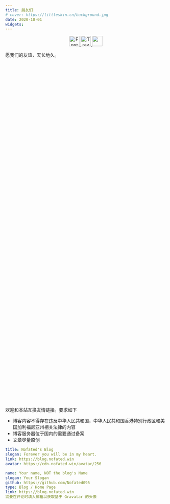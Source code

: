 ```yaml
---
title: 朋友们
# cover: https://littleskin.cn/background.jpg
date: 2020-10-01
widgets:
---
```

<center><a href="https://www.foreverblog.cn/" target="_blank" > <img src="https://img.foreverblog.cn/logo_en_default.png" alt="Forever" style="width:auto;height:32px;"> </a><a href="https://www.travellings.cn/go.html" target="_blank" > <img src="https://www.travellings.cn/assets/logo.svg" alt="Travelling" style="width:auto;height:32px;"> </a> <a href="https://www.foreverblog.cn/go.html" target="_blank"> <img src="https://img.foreverblog.cn/wormhole_2.gif" alt="" style="width:auto;height:32px;" title="穿梭虫洞-随机访问十年之约友链博客"></a></center>

愿我们的友谊，天长地久。
<div class="columns is-multiline">
    <div class="column is-half">
        <div class="card">
            <div class="card-content">
                <div class="media">
                    <div class="media-left">
                        <figure class="image is-48x48">
                            <img src="https://www.libravatar.org/avatar/c9f5cb9429fc2e629c3498128f640b14?s=256">
                        </figure>
                    </div>
                    <div class="media-content">
                        <p class="title is-4">Xiao_Jin</p>
                        <p class="subtitle is-6">Code Changes Life</p>
                    </div>
                </div>
            </div>
            <footer class="card-footer">
                <a target="_blank" href="https://github.com/Jinzhijie" class="card-footer-item">GitHub</a>
                <a target="_blank" href="https://xiaojin233.cn" class="card-footer-item">Home Page</a>
            </footer>
        </div>
    </div>
    <div class="column is-half">
        <div class="card">
            <div class="card-content">
                <div class="media">
                    <div class="media-left">
                        <figure class="image is-48x48">
                            <img src="https://www.libravatar.org/avatar/1e45107097e38e8813f343834dd63f8e?s=256">
                        </figure>
                    </div>
                    <div class="media-content">
                        <p class="title is-4">Restent Ou</p>
                        <p class="subtitle is-6">遇见你是我一生最幸运的事</p>
                    </div>
                </div>
            </div>
            <footer class="card-footer">
                <a target="_blank" href="https://github.com/Restent" class="card-footer-item">GitHub</a>
                <a target="_blank" href="https://blog.restent.win/" class="card-footer-item">Blog</a>
            </footer>
        </div>
    </div>
    <div class="column is-half">
        <div class="card">
            <div class="card-content">
                <div class="media">
                    <div class="media-left">
                        <figure class="image is-48x48">
                            <img src="https://www.libravatar.org/avatar/49b770ffa1083c3f9461b2b8e0514be5?s=256">
                        </figure>
                    </div>
                    <div class="media-content">
                        <p class="title is-4">Cubik</p>
                        <p class="subtitle is-6">RECOMMENDED BY DR.CREATIVE</p>
                    </div>
                </div>
            </div>
            <footer class="card-footer">
                <a target="_blank" href="https://github.com/cubik65536" class="card-footer-item">GitHub</a>
                <a target="_blank" href="https://www.cubik65536.top" class="card-footer-item">Home Page</a>
            </footer>
        </div>
    </div>
    <div class="column is-half">
        <div class="card">
            <div class="card-content">
                <div class="media">
                    <div class="media-left">
                        <figure class="image is-48x48">
                            <img src="https://www.libravatar.org/avatar/d3d2c7c7d4bed80a2304b529de55d4a9?s=256">
                        </figure>
                    </div>
                    <div class="media-content">
                        <p class="title is-4">Mashirl</p>
                        <p class="subtitle is-6">予 世界温柔以待 惟愿 时光静好</p>
                    </div>
                </div>
            </div>
            <footer class="card-footer">
                <a target="_blank" href="https://github.com/Mashirl" class="card-footer-item">GitHub</a>
                <a target="_blank" href="https://mashirl.com" class="card-footer-item">Blog</a>
            </footer>
        </div>
    </div>
    <div class="column is-half">
        <div class="card">
            <div class="card-content">
                <div class="media">
                    <div class="media-left">
                        <figure class="image is-48x48">
                            <img src="https://www.libravatar.org/avatar/3eee0d09ddccea63d72a986732f62539?s=256">
                        </figure>
                    </div>
                    <div class="media-content">
                        <p class="title is-4">冰凌 Sama</p>
                        <p class="subtitle is-6">The stars are not afraid to appear like fireflies.</p>
                    </div>
                </div>
            </div>
            <footer class="card-footer">
                <a target="_blank" href="https://github.com/bingling-sama" class="card-footer-item">GitHub</a>
                <a target="_blank" href="https://blog.booling.cn/" class="card-footer-item">Blog</a>
            </footer>
        </div>
    </div>
    <div class="column is-half">
        <div class="card">
            <div class="card-content">
                <div class="media">
                    <div class="media-left">
                        <figure class="image is-48x48">
                            <img src="https://www.libravatar.org/avatar/636d113ce37111d08f08faee780ce9b8?s=256">
                        </figure>
                    </div>
                    <div class="media-content">
                        <p class="title is-4">Big_Cake</p>
                        <p class="subtitle is-6">也许我们会分别，但我们将永远不会忘记彼此</p>
                    </div>
                </div>
            </div>
            <footer class="card-footer">
                <a target="_blank" href="https://github.com/Big-Cake-jpg" class="card-footer-item">GitHub</a>
                <a target="_blank" href="https://lihaoyu.cn" class="card-footer-item">Blog</a>
            </footer>
        </div>
    </div>
        <div class="column is-half">
        <div class="card">
            <div class="card-content">
                <div class="media">
                    <div class="media-left">
                        <figure class="image is-48x48">
                            <img src="https://www.libravatar.org/avatar/dbb55a68d13cc526e80c4e720ece64eb?s=256">
                        </figure>
                    </div>
                    <div class="media-content">
                        <p class="title is-4">凌莞</p>
                        <p class="subtitle is-6">事凌莞姐姐！qwq</p>
                    </div>
                </div>
            </div>
            <footer class="card-footer">
                <a target="_blank" href="https://github.com/Clansty" class="card-footer-item">GitHub</a>
                <a target="_blank" href="https://clansty.com/" class="card-footer-item">Home Page</a>
            </footer>
        </div>
    </div>
    <div class="column is-half">
        <div class="card">
            <div class="card-content">
                <div class="media">
                    <div class="media-left">
                        <figure class="image is-48x48">
                            <img src="https://www.libravatar.org/avatar/196abee62a3e3a029238026c0a5369ff?s=256">
                        </figure>
                    </div>
                    <div class="media-content">
                        <p class="title is-4">CharlieYu</p>
                        <p class="subtitle is-6">是一个正太 ฅ’ω’ฅ</p>
                    </div>
                </div>
            </div>
            <footer class="card-footer">
                <a target="_blank" href="https://github.com/CharlieYu4994" class="card-footer-item">GitHub</a>
                <a target="_blank" href="https://blog.charlie.moe" class="card-footer-item">Blog</a>
            </footer>
        </div>
    </div>
    <div class="column is-half">
        <div class="card">
            <div class="card-content">
                <div class="media">
                    <div class="media-left">
                        <figure class="image is-48x48">
                            <img src="https://blog.smallxu.com/g.jpg">
                        </figure>
                    </div>
                    <div class="media-content">
                        <p class="title is-4">逆风</p>
                        <p class="subtitle is-6">一个 00 后的个人博客</p>
                    </div>
                </div>
            </div>
            <footer class="card-footer">
                <a target="_blank" href="https://github.com/1264822519" class="card-footer-item">GitHub</a>
                <a target="_blank" href="https://blog.smallxu.com/" class="card-footer-item">Blog</a>
            </footer>
        </div>
    </div>
    <div class="column is-half">
        <div class="card">
            <div class="card-content">
                <div class="media">
                    <div class="media-left">
                        <figure class="image is-48x48">
                            <img src="https://www.libravatar.org/avatar/ad7ded0769418df3d9ab71edeb94820c?s=256">
                        </figure>
                    </div>
                    <div class="media-content">
                        <p class="title is-4">一刀斩</p>
                        <p class="subtitle is-6">是一刀受哒</p>
                    </div>
                </div>
            </div>
            <footer class="card-footer">
                <a target="_blank" href="https://github.com/YidaozhanYa" class="card-footer-item">GitHub</a>
                <a target="_blank" href="https://blog.yidaozhan.top/" class="card-footer-item">Blog</a>
            </footer>
        </div>
    </div>
    <div class="column is-half">
        <div class="card">
            <div class="card-content">
                <div class="media">
                    <div class="media-left">
                        <figure class="image is-48x48">
                            <img src="https://www.libravatar.org/avatar/bf63bd3875e4d9129eef17f5ecb348c1?s=256">
                        </figure>
                    </div>
                    <div class="media-content">
                        <p class="title is-4">Ghost_chu</p>
                        <p class="subtitle is-6">一只咸鱼</p>
                    </div>
                </div>
            </div>
            <footer class="card-footer">
                <a target="_blank" href="https://github.com/Ghost-chu" class="card-footer-item">GitHub</a>
                <a target="_blank" href="https://www.ghostchu.com/" class="card-footer-item">Blog</a>
            </footer>
        </div>
    </div>
    <div class="column is-half">
        <div class="card">
            <div class="card-content">
                <div class="media">
                    <div class="media-left">
                        <figure class="image is-48x48">
                            <img src="https://www.libravatar.org/avatar/c8d6d751b5e0a5ec94752f7744993259?s=256">
                        </figure>
                    </div>
                    <div class="media-content">
                        <p class="title is-4">Lemon Pig</p>
                        <p class="subtitle is-6">一位柚子厨</p>
                    </div>
                </div>
            </div>
            <footer class="card-footer">
                <a target="_blank" href="https://github.com/lemonchu" class="card-footer-item">GitHub</a>
                <a target="_blank" href="https://www.lemonpig.cn/" class="card-footer-item">Blog</a>
            </footer>
        </div>
    </div>
    <div class="column is-half">
        <div class="card">
            <div class="card-content">
                <div class="media">
                    <div class="media-left">
                        <figure class="image is-48x48">
                            <img src="https://www.libravatar.org/avatar/bedbc698e8dbf819a84b440b9ad0ee8e?s=256">
                        </figure>
                    </div>
                    <div class="media-content">
                        <p class="title is-4">Misaka13514</p>
                        <p class="subtitle is-6">欠陥電気の摸鱼小池</p>
                    </div>
                </div>
            </div>
            <footer class="card-footer">
                <a target="_blank" href="https://github.com/Misaka13514" class="card-footer-item">GitHub</a>
                <a target="_blank" href="https://blog.atri.tk/" class="card-footer-item">Blog</a>
            </footer>
        </div>
    </div>
    <div class="column is-half">
        <div class="card">
            <div class="card-content">
                <div class="media">
                    <div class="media-left">
                        <figure class="image is-48x48">
                            <img src="https://www.microcharon.top/usr/themes/handsome/assets/img/avatar-gl.webp">
                        </figure>
                    </div>
                    <div class="media-content">
                        <p class="title is-4">Microcharon</p>
                        <p class="subtitle is-6">The Way of Developer</p>
                    </div>
                </div>
            </div>
            <footer class="card-footer">
                <a target="_blank" href="https://github.com/MicroCharon" class="card-footer-item">GitHub</a>
                <a target="_blank" href="https://www.microcharon.top" class="card-footer-item">Blog</a>
            </footer>
        </div>
    </div>
    <div class="column is-half">
        <div class="card">
            <div class="card-content">
                <div class="media">
                    <div class="media-left">
                        <figure class="image is-48x48">
                            <img src="https://www.libravatar.org/avatar/170f769e928868c3e7043655faa06b4b?s=256">
                        </figure>
                    </div>
                    <div class="media-content">
                        <p class="title is-4">Bill50han</p>
                        <p class="subtitle is-6">x86，Windows 内核与乐理爱好者</p>
                    </div>
                </div>
            </div>
            <footer class="card-footer">
                <a target="_blank" href="https://github.com/Bill50han" class="card-footer-item">GitHub</a>
                <a target="_blank" href="https://www.tyatt.top/" class="card-footer-item">Blog</a>
            </footer>
        </div>
    </div>
    <div class="column is-half">
        <div class="card">
            <div class="card-content">
                <div class="media">
                    <div class="media-left">
                        <figure class="image is-48x48">
                            <img src="https://img10.360buyimg.com/ddimg/jfs/t1/214940/28/13992/13695/622039e0E8283ea56/6176b9c35f4d60ab.webp">
                        </figure>
                    </div>
                    <div class="media-content">
                        <p class="title is-4">苏卡卡</p>
                        <p class="subtitle is-6">童话只美在真实却从不续写</p>
                    </div>
                </div>
            </div>
            <footer class="card-footer">
                <a target="_blank" href="https://github.com/SukkaW" class="card-footer-item">GitHub</a>
                <a target="_blank" href="https://blog.skk.moe/" class="card-footer-item">Blog</a>
            </footer>
        </div>
    </div>
    <div class="column is-half">
        <div class="card">
            <div class="card-content">
                <div class="media">
                    <div class="media-left">
                        <figure class="image is-48x48">
                            <img src="https://www.libravatar.org/avatar/e012f03ca2890fe724a3e9b1030117b3?s=256">
                        </figure>
                    </div>
                    <div class="media-content">
                        <p class="title is-4">晓空</p>
                        <p class="subtitle is-6">探索更大的世界</p>
                    </div>
                </div>
            </div>
            <footer class="card-footer">
                <a target="_blank" href="https://github.com/kjzh001" class="card-footer-item">GitHub</a>
                <a target="_blank" href="https://blog.moeworld.tech/" class="card-footer-item">Blog</a>
            </footer>
        </div>
    </div>
    <div class="column is-half">
        <div class="card">
            <div class="card-content">
                <div class="media">
                    <div class="media-left">
                        <figure class="image is-48x48">
                            <img src="https://www.libravatar.org/avatar/9116fc3de8f9a46668beb1a6b7dbcbcd?s=256">
                        </figure>
                    </div>
                    <div class="media-content">
                        <p class="title is-4">iVampireSP</p>
                        <p class="subtitle is-6">用初次相遇与你定下这份永恒的誓约。</p>
                    </div>
                </div>
            </div>
            <footer class="card-footer">
                <a target="_blank" href="https://github.com/iVampireSP" class="card-footer-item">GitHub</a>
                <a target="_blank" href="https://ivampiresp.com/" class="card-footer-item">Blog</a>
            </footer>
        </div>
    </div>
    <div class="column is-half">
        <div class="card">
            <div class="card-content">
                <div class="media">
                    <div class="media-left">
                        <figure class="image is-48x48">
                            <img src="https://www.libravatar.org/avatar/ab0c494c3f7aa6d5767f3fd2579cb389?s=256">
                        </figure>
                    </div>
                    <div class="media-content">
                        <p class="title is-4">Steven Qiu</p>
                        <p class="subtitle is-6">愿你有一天，能与你最重要的人重逢</p>
                    </div>
                </div>
            </div>
            <footer class="card-footer">
                <a target="_blank" href="https://github.com/tnqzh123" class="card-footer-item">GitHub</a>
                <a target="_blank" href="https://www.littleqiu.net/" class="card-footer-item">Blog</a>
            </footer>
        </div>
    </div>
    <div class="column is-half">
        <div class="card">
            <div class="card-content">
                <div class="media">
                    <div class="media-left">
                        <figure class="image is-48x48">
                            <img src="https://www.libravatar.org/avatar/e4214be73f945d41417be4475de05c82?s=256">
                        </figure>
                    </div>
                    <div class="media-content">
                        <p class="title is-4">肥猪qwq</p>
                        <p class="subtitle is-6">一定是最可爱的猪猪！</p>
                    </div>
                </div>
            </div>
            <footer class="card-footer">
                <a target="_blank" href="https://github.com/feizhuqwq" class="card-footer-item">GitHub</a>
                <a target="_blank" href="https://www.feizhuqwq.com/" class="card-footer-item">Home Page</a>
            </footer>
        </div>
    </div>
    <div class="column is-half">
        <div class="card">
            <div class="card-content">
                <div class="media">
                    <div class="media-left">
                        <figure class="image is-48x48">
                            <img src="https://www.libravatar.org/avatar/234af860391c8cfaf2def3752205fff2?s=256">
                        </figure>
                    </div>
                    <div class="media-content">
                        <p class="title is-4">失迹</p>
                        <p class="subtitle is-6">猫与茶与代码与你</p>
                    </div>
                </div>
            </div>
            <footer class="card-footer">
                <a target="_blank" href="https://github.com/Mitr-yuzr" class="card-footer-item">GitHub</a>
                <a target="_blank" href="https://reincarnatey.net" class="card-footer-item">Home Page</a>
            </footer>
        </div>
    </div>
    <div class="column is-half">
        <div class="card">
            <div class="card-content">
                <div class="media">
                    <div class="media-left">
                        <figure class="image is-48x48">
                            <img src="https://www.libravatar.org/avatar/e7247de5dc94382033c4368c136a28a7?s=256">
                        </figure>
                    </div>
                    <div class="media-content">
                        <p class="title is-4">Celia</p>
                        <p class="subtitle is-6">读万卷书 行万里路</p>
                    </div>
                </div>
            </div>
            <footer class="card-footer">
                <a target="_blank" href="https://github.com/liangchuxin" class="card-footer-item">GitHub</a>
                <a target="_blank" href="https://blog.becomingcelia.com/" class="card-footer-item">Blog</a>
            </footer>
        </div>
    </div>
    <div class="column is-half">
        <div class="card">
            <div class="card-content">
                <div class="media">
                    <div class="media-left">
                        <figure class="image is-48x48">
                            <img src="https://www.libravatar.org/avatar/fd5d1b5f38c357ccf6a3f144840b4bf7?s=256">
                        </figure>
                    </div>
                    <div class="media-content">
                        <p class="title is-4">wc215</p>
                        <p class="subtitle is-6">音乐-软件-探索</p>
                    </div>
                </div>
            </div>
            <footer class="card-footer">
                <a target="_blank" href="https://github.com/wc915760215" class="card-footer-item">GitHub</a>
                <a target="_blank" href="http://wc215.byethost10.com/" class="card-footer-item">Blog</a>
            </footer>
        </div>
    </div>
    <div class="column is-half">
        <div class="card">
            <div class="card-content">
                <div class="media">
                    <div class="media-left">
                        <figure class="image is-48x48">
                            <img src="https://shuiyunxc.github.io/images/avatar.png">
                        </figure>
                    </div>
                    <div class="media-content">
                        <p class="title is-4">独行秀才</p>
                        <p class="subtitle is-6">专注于黑苹果安装维护</p>
                    </div>
                </div>
            </div>
            <footer class="card-footer">
                <a target="_blank" href="https://github.com/shuiyunxc" class="card-footer-item">GitHub</a>
                <a target="_blank" href="https://shuiyunxc.github.io/" class="card-footer-item">Blog</a>
            </footer>
        </div>
    </div>
    <div class="column is-half">
        <div class="card">
            <div class="card-content">
                <div class="media">
                    <div class="media-left">
                        <figure class="image is-48x48">
                            <img src="https://www.libravatar.org/avatar/8379cb0cdda910c770a4b53d846b711e?s=256">
                        </figure>
                    </div>
                    <div class="media-content">
                        <p class="title is-4">かわいそうな私</p>
                        <p class="subtitle is-6">一个不务正业的小学生～</p>
                    </div>
                </div>
            </div>
            <footer class="card-footer">
                <a target="_blank" href="https://github.com/Niko-Karen" class="card-footer-item">GitHub</a>
                <a target="_blank" href="https://www.nikoblog.top/" class="card-footer-item">Blog</a>
            </footer>
        </div>
    </div>
    <div class="column is-half">
        <div class="card">
            <div class="card-content">
                <div class="media">
                    <div class="media-left">
                        <figure class="image is-48x48">
                            <img src="https://q1.qlogo.cn/g?b=qq&nk=3327223191&s=100">
                        </figure>
                    </div>
                    <div class="media-content">
                        <p class="title is-4">Niute Fony</p>
                        <p class="subtitle is-6">一个屑初三生的博客~</p>
                    </div>
                </div>
            </div>
            <footer class="card-footer">
                <a target="_blank" href="https://github.com/NiuFuyu855" class="card-footer-item">GitHub</a>
                <a target="_blank" href="https://off.cx/" class="card-footer-item">Blog</a>
            </footer>
        </div>
    </div>
    <div class="column is-half">
        <div class="card">
            <div class="card-content">
                <div class="media">
                    <div class="media-left">
                        <figure class="image is-48x48">
                            <img src="https://www.libravatar.org/avatar/4a582040fd6563802b7c80c449a5ff7d?s=256">
                        </figure>
                    </div>
                    <div class="media-content">
                        <p class="title is-4">XieXiLin</p>
                        <p class="subtitle is-6">一个屑初三生</p>
                    </div>
                </div>
            </div>
            <footer class="card-footer">
                <a target="_blank" href="https://github.com/XieXiLin3" class="card-footer-item">GitHub</a>
                <a target="_blank" href="https://www.xiexilin.cn/" class="card-footer-item">Home Page</a>
            </footer>
        </div>
    </div>
    <div class="column is-half">
        <div class="card">
            <div class="card-content">
                <div class="media">
                    <div class="media-left">
                        <figure class="image is-48x48">
                            <img src="https://cravatar.cn/avatar/5ebd9de183e6a8aefc891b9a45e31ef1?s=256">
                        </figure>
                    </div>
                    <div class="media-content">
                        <p class="title is-4">DavidYR</p>
                        <p class="subtitle is-6">一个屑医学生</p>
                    </div>
                </div>
            </div>
            <footer class="card-footer">
                <a target="_blank" href="https://github.com/david222ddd" class="card-footer-item">GitHub</a>
                <a target="_blank" href="https://www.david03.top/" class="card-footer-item">Blog</a>
            </footer>
        </div>
    </div>
</div>

欢迎和本站互换友情链接。要求如下

- 博客内容不得存在违反中华人民共和国，中华人民共和国香港特别行政区和美国加利福尼亚州相关法律的内容
- 博客服务器位于国内的需要通过备案
- 文章尽量原创

``` yaml 我的站点信息
title: Nofated's Blog
slogan: Forever you will be in my heart.
link: https://blog.nofated.win
avatar: https://cdn.nofated.win/avatar/256
```

``` yaml 你需要提供以下信息
name: Your name, NOT the blog's Name
slogan: Your Slogan
github: https://github.com/Nofated095
type: Blog / Home Page
link: https://blog.nofated.win
需要在评论时填入邮箱以获取基于 Gravatar 的头像
```
